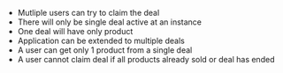 * Mutliple users can try to claim the deal
* There will only be single deal active at an instance
* One deal will have only product
* Application can be extended to multiple deals
* A user can get only 1 product from a single deal
* A user cannot claim deal if all products already sold or deal has ended
